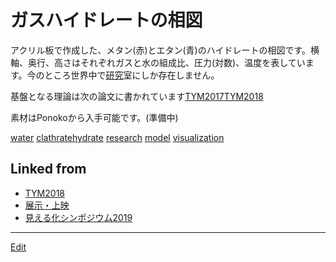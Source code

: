 # ガスハイドレートの相図

[](https://gyazo.com/f6812119debfef70c326b6b13917fee3)

アクリル板で作成した、メタン(赤)とエタン(青)のハイドレートの相図です。横軸、奥行、高さはそれぞれガスと水の組成比、圧力(対数)、温度を表しています。今のところ世界中で[研究](研究.md)室にしか存在しません。



基盤となる理論は次の論文に書かれています[TYM2017](TYM2017.md)[TYM2018](TYM2018.md)



素材はPonokoから入手可能です。(準備中)



[water](water.md) [clathratehydrate](clathratehydrate.md) [research](research.md) [model](model.md) [visualization](visualization.md) 




## Linked from

* [TYM2018](TYM2018.md)
* [展示・上映](展示・上映.md)
* [見える化シンポジウム2019](見える化シンポジウム2019.md)


----
[Edit](https://github.com/vitroid/vitroid.github.io/edit/master/MD/ガスハイドレートの相図.md)

